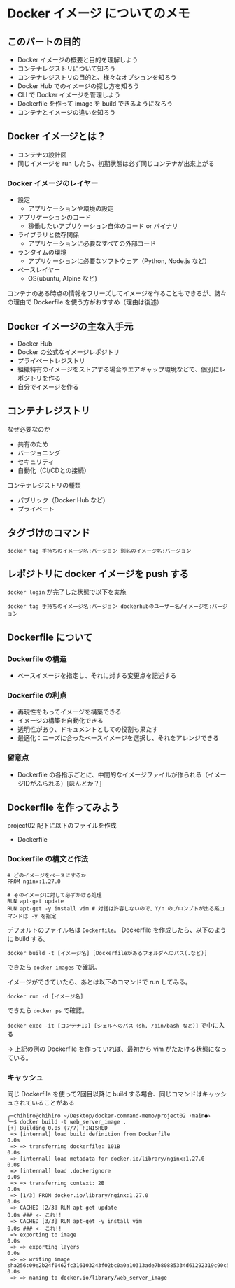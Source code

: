 # Docker イメージ についてのメモ

## このパートの目的

- Docker イメージの概要と目的を理解しよう
- コンテナレジストリについて知ろう
 - コンテナレジストリの目的と、様々なオプションを知ろう
 - Docker Hub でのイメージの探し方を知ろう
- CLI で Docker イメージを管理しよう
- Dockerfile を作って image を build できるようになろう
- コンテナとイメージの違いを知ろう

## Docker イメージとは？

- コンテナの設計図
- 同じイメージを run したら、初期状態は必ず同じコンテナが出来上がる

### Docker イメージのレイヤー

- 設定
	- アプリケーションや環境の設定
- アプリケーションのコード
	- 稼働したいアプリケーション自体のコード or バイナリ
- ライブラリと依存関係
	- アプリケーションに必要なすべての外部コード
- ランタイムの環境
	- アプリケーションに必要なソフトウェア（Python, Node.js など）
- ベースレイヤー
	- OS(ubuntu, Alpine など)

コンテナのある時点の情報をフリーズしてイメージを作ることもできるが、諸々の理由で Dockerfile を使う方がおすすめ（理由は後述）

## Docker イメージの主な入手元

- Docker Hub 
 - Docker の公式なイメージレポジトリ
- プライベートレジストリ
 - 組織特有のイメージをストアする場合やエアギャップ環境などで、個別にレポジトリを作る
- 自分でイメージを作る

## コンテナレジストリ

なぜ必要なのか
- 共有のため
- バージョニング
- セキュリティ
- 自動化（CI/CDとの接続）

コンテナレジストリの種類
- パブリック（Docker Hub など）
- プライベート

## タグづけのコマンド

```
docker tag 手持ちのイメージ名:バージョン 別名のイメージ名:バージョン
```

## レポジトリに docker イメージを push する

`docker login` が完了した状態で以下を実施

```
docker tag 手持ちのイメージ名:バージョン dockerhubのユーザー名/イメージ名:バージョン
```

## Dockerfile について

### Dockerfile の構造

- ベースイメージを指定し、それに対する変更点を記述する

### Dockerfile の利点

- 再現性をもってイメージを構築できる
- イメージの構築を自動化できる
- 透明性があり、ドキュメントとしての役割も果たす
- 最適化：ニーズに合ったベースイメージを選択し、それをアレンジできる

### 留意点

- Dockerfile の各指示ごとに、中間的なイメージファイルが作られる（イメージIDがふられる）[ほんとか？]

## Dockerfile を作ってみよう

project02 配下に以下のファイルを作成

- Dockerfile

### Dockerfile の構文と作法

```
# どのイメージをベースにするか
FROM nginx:1.27.0

# そのイメージに対して必ずかける処理
RUN apt-get update
RUN apt-get -y install vim # 対話は許容しないので、Y/n のプロンプトが出る系コマンドは -y を指定

```

デフォルトのファイル名は `Dockerfile`。
Dockerfile を作成したら、以下のように build する。

`docker build -t [イメージ名] [Dockerfileがあるフォルダへのパス(.など)]`

できたら `docker images` で確認。

イメージができていたら、あとは以下のコマンドで run してみる。

`docker run -d [イメージ名]`

できたら `docker ps` で確認。

`docker exec -it [コンテナID] [シェルへのパス（sh, /bin/bash など）]` で中に入る

-> 上記の例の Dockerfile を作っていれば、最初から vim がたたける状態になっている。

### キャッシュ

同じ Dockerfile を使って2回目以降に build する場合、同じコマンドはキャッシュされていることがある

```
╭─chihiro@chihiro ~/Desktop/docker-command-memo/project02 ‹main●› 
╰─$ docker build -t web_server_image .
[+] Building 0.0s (7/7) FINISHED                                                                                                                                                                     
 => [internal] load build definition from Dockerfile                                                                                                                                            0.0s
 => => transferring dockerfile: 101B                                                                                                                                                            0.0s
 => [internal] load metadata for docker.io/library/nginx:1.27.0                                                                                                                                 0.0s
 => [internal] load .dockerignore                                                                                                                                                               0.0s
 => => transferring context: 2B                                                                                                                                                                 0.0s
 => [1/3] FROM docker.io/library/nginx:1.27.0                                                                                                                                                   0.0s
 => CACHED [2/3] RUN apt-get update                                                                                                                                                             0.0s ### <- これ!!
 => CACHED [3/3] RUN apt-get -y install vim                                                                                                                                                     0.0s ### <- これ!!
 => exporting to image                                                                                                                                                                          0.0s
 => => exporting layers                                                                                                                                                                         0.0s
 => => writing image sha256:09e2b24f0462fc316103243f02bc0a0a10313ade7b80885334d61292319c90c5                                                                                                    0.0s
 => => naming to docker.io/library/web_server_image                              
```


















